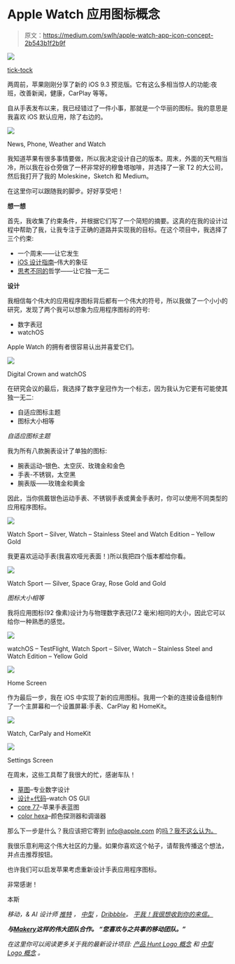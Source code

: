 # Apple Watch 应用图标概念

> 原文：<https://medium.com/swlh/apple-watch-app-icon-concept-2b543b1f2b9f>

![](img/b1354620c1fa7bd8c0e410ee692950c4.png)

[tick-tock](https://www.flickr.com/photos/bncbgr/19180831604)

两周前，苹果刚刚分享了新的 iOS 9.3 预览版。它有这么多相当惊人的功能:夜班，改善新闻，健康，CarPlay 等等。

自从手表发布以来，我已经错过了一件小事，那就是一个华丽的图标。我的意思是我喜欢 iOS 默认应用，除了右边的。

![](img/071aeae3886cf587754496b0681ba10e.png)

News, Phone, Weather and Watch

我知道苹果有很多事情要做，所以我决定设计自己的版本。周末，外面的天气相当冷，所以我在谷仓旁做了一杯非常好的穆鲁塔咖啡，并选择了一家 T2 的大公司，然后我打开了我的 Moleskine，Sketch 和 Medium。

在这里你可以跟随我的脚步。好好享受吧！

**想一想**

首先，我收集了约束条件，并根据它们写了一个简短的摘要。这真的在我的设计过程中帮助了我，让我专注于正确的道路并实现我的目标。在这个项目中，我选择了三个约束:

*   一个周末——让它发生
*   [iOS 设计指南](https://developer.apple.com/library/ios/documentation/UserExperience/Conceptual/MobileHIG)–伟大的象征
*   [思考不同的](https://en.wikipedia.org/wiki/Think_different)哲学——让它独一无二

**设计**

我相信每个伟大的应用程序图标背后都有一个伟大的符号，所以我做了一个小小的研究，发现了两个我可以想象为应用程序图标的符号:

*   数字表冠
*   watchOS

Apple Watch 的拥有者很容易认出并喜爱它们。

![](img/47c4ccaaaa21e1a0569d00d31e66fa84.png)

Digital Crown and watchOS

在研究会议的最后，我选择了数字皇冠作为一个标志，因为我认为它更有可能使其独一无二:

*   自适应图标主题
*   图标大小相等

*自适应图标主题*

我为所有八款腕表设计了单独的图标:

*   腕表运动–银色、太空灰、玫瑰金和金色
*   手表-不锈钢，太空黑
*   腕表版——玫瑰金和黄金

因此，当你佩戴银色运动手表、不锈钢手表或黄金手表时，你可以使用不同类型的应用程序图标。

![](img/d498ee3b47ae1f1aaf33b2b04648f2e5.png)

Watch Sport – Silver, Watch – Stainless Steel and Watch Edition – Yellow Gold

我更喜欢运动手表(我喜欢哑光表面！)所以我把四个版本都给你看。

![](img/ebc7efcd9009de27eb96405277abb383.png)

Watch Sport — Silver, Space Gray, Rose Gold and Gold

*图标大小相等*

我将应用图标(92 像素)设计为与物理数字表冠(7.2 毫米)相同的大小，因此它可以给你一种熟悉的感觉。

![](img/5ca6a46217294efdf403ca551149bc23.png)

watchOS – TestFlight, Watch Sport – Silver, Watch – Stainless Steel and Watch Edition – Yellow Gold

![](img/b7f9e40b5aa25d1a956f075c0dc6a667.png)

Home Screen

作为最后一步，我在 iOS 中实现了新的应用图标。我用一个新的连接设备组制作了一个主屏幕和一个设置屏幕:手表、CarPlay 和 HomeKit。

![](img/302df39f8d08145ea6882c4012599ac3.png)

Watch, CarPaly and HomeKit

![](img/a7e2a6d8f7f781eed712c6bd86a8f91c.png)

Settings Screen

在周末，这些工具帮了我很大的忙，感谢车队！

*   [草图](https://www.sketchapp.com)–专业数字设计
*   [设计+代码](https://designcode.io/watch)–watch OS GUI
*   [core 77](http://www.core77.com/posts/37030/Apple-Releases-Apple-Watch-CAD-Drawings)–苹果手表蓝图
*   [color hexa](http://www.colorhexa.com)–颜色探测器和调谐器

那么下一步是什么？我应该把它寄到 info@apple.com 的[吗？我不这么认为。](mailto:info@apple.com)

我很乐意利用这个伟大社区的力量。如果你喜欢这个帖子，请帮我传播这个想法，并点击推荐按钮。

也许我们可以启发苹果考虑重新设计手表应用程序图标。

非常感谢！

本斯

*移动，& AI 设计师* [*推特*](https://twitter.com/bncbgr) *，* [*中型*](/@bncbgr) *，*[*Dribbble*](https://dribbble.com/bncbgr)*。* [*平我！我很想收到你的来信。*](mailto:bogar.bence@gmail.com)

***与***[***Makery***](http://www.makery.co)***这样的伟大团队合作。
“您喜欢与之共事的移动团队。”***

*在这里你可以阅读更多关于我的最新设计项目:* [*产品 Hunt Logo 概念*](/@bncbgr/product-hunt-logo-concept-c6b0c6762ffe) *和* [*中型 Logo 概念*](/@bncbgr/medium-logo-concept-25277d0a06c5) *。*